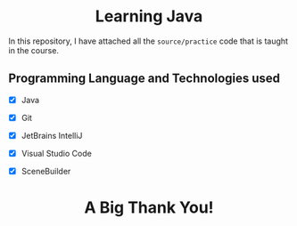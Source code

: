 <div align="center"> <h1>Learning Java</h1></div>

[//]: # (<div align="center"> <h3>Course name: Learn JAVA Programming - Beginner to Master by ABDUL BARI</h3></div>)

In this repository, I have attached all the `source/practice` code that is taught in the course.


## Programming Language and Technologies used
 
 - [x] Java
 - [x] Git
 - [x] JetBrains IntelliJ
 - [x] Visual Studio Code
 - [x] SceneBuilder


<!--
**Concepts Taught**

| Section | Concepts                            |
|--------:|:------------------------------------|
|       1 | Introduction                        |
|       2 | Data Types - Variables and Literals |
|       3 | Setup Java Environment              |
|       4 | Features and Architecture           |
|       5 | Operator and Expressions            |
|       6 | String Class and Printing           |
|       7 | Conditional Statements              |
|       8 | Loops                               |
|       9 | Arrays                              |
|      10 | Methods                             |
|      11 | Object-Oriented Programming         |
|      12 | Inheritance                         |
|      13 | Abstract Classes                    |
|      14 | Interfaces                          |
|      15 | Inner classes                       |
|      16 | Static and Final                    |
|      17 | Packages                            |
|      18 | Exception Handling                  |
|      19 | Multithreading                      |
|      20 | Java.lang Package                   |
|      21 | Annotations and JavaDoc             |
|      22 | Lambda Expressions                  |
|      23 | Java IO Streams                     |
|      24 | Java Generics                       |
|      25 | Collection Framework                |
|      26 | Date and Time API                   |
|      27 | Network Programming                 |
|      28 | JDBC using SQLite                   |
|      29 | AWT Abstract Window Toolkit         |
|      30 | Java Swing                          |
|      31 | JavaFX                              |

-->

# <div align="center">**A Big Thank You!**</div>
